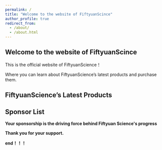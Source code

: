 ```yaml
---
permalink: /
title: "Welcome to the website of FiftyuanScince"
author_profile: true
redirect_from: 
  - /about/
  - /about.html
---
```

## **Welcome to the website of FiftyuanScince**
This is the official website of FiftyuanScience！

Where you can learn about FiftyuanScience’s latest products and purchase them.

## FiftyuanScience’s Latest Products

## Sponsor List

**Your sponsorship is the driving force behind Fiftyuan Science's progress**

**Thank you for your support.**


**end！！！**
